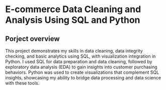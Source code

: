 # E-commerce Data Cleaning and Analysis Using SQL and Python

## Porject overview

This project demonstrates my skills in data cleaning, data integrity checking, and basic analytics using SQL, with visualization integration in Python. I used SQL for data preparation and data cleaning, followed by exploratory data analysis (EDA) to gain insights into customer purchasing behaviors. Python was used to create visualizations that complement SQL insights, showcasing my ability to bridge data processing and data science with these tools.
